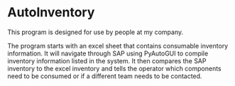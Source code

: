 # AutoInventory

This program is designed for use by people at my company.

The program starts with an excel sheet that contains consumable inventory information. 
It will navigate through SAP using PyAutoGUI to compile inventory information listed in the system.
It then compares the SAP inventory to the excel inventory and tells the operator which components need to be consumed or if a different team needs to be contacted.
